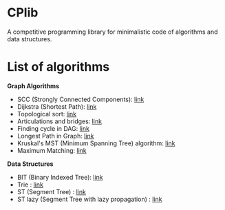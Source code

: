 # CPlib
A competitive programming library for minimalistic code of algorithms and data structures.

# List of algorithms
**Graph Algorithms**
- SCC (Strongly Connected Components): [link](https://github.com/dgharsallah/cplib/blob/master/Graph%20algorithms/SCC.cpp)
- Dijkstra (Shortest Path): [link](https://github.com/dgharsallah/cplib/blob/master/Graph%20algorithms/Dijkstra.cpp)
- Topological sort: [link](https://github.com/dgharsallah/cplib/blob/master/Graph%20algorithms/topological%20sort.cpp)
- Articulations and bridges: [link](https://github.com/dgharsallah/cplib/blob/master/Graph%20algorithms/Articulations%20and%20Bridges.cpp)
- Finding cycle in DAG: [link](https://github.com/dgharsallah/cplib/blob/master/Graph%20algorithms/Finding%20cycle%20in%20DAG.cpp)
- Longest Path in Graph: [link](https://github.com/dgharsallah/cplib/blob/master/Graph%20algorithms/Longest%20path%20in%20graph.cpp)
- Kruskal's MST (Minimum Spanning Tree) algorithm: [link](https://github.com/dgharsallah/cplib/blob/master/Graph%20algorithms/MST%20Kruskal.cpp)
- Maximum Matching: [link](https://github.com/dgharsallah/cplib/blob/master/Graph%20algorithms/Maximum%20Matching.cpp)

**Data Structures**
- BIT (Binary Indexed Tree): [link](https://github.com/dgharsallah/cplib/blob/master/Data%20structures/BIT.cpp)
- Trie : [link](https://github.com/dgharsallah/cplib/blob/master/Data%20structures/Trie.cpp)
- ST (Segment Tree) : [link](https://github.com/dgharsallah/cplib/blob/master/Data%20structures/ST.cpp)
- ST lazy (Segment Tree with lazy propagation) : [link](https://github.com/dgharsallah/cplib/blob/master/Data%20structures/ST%20lazy.cpp)
